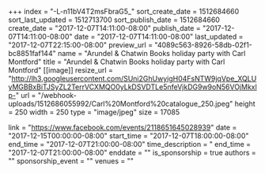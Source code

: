 +++
index = "-L-n11bV4T2msFbraG5_"
sort_create_date = 1512684660
sort_last_updated = 1512713700
sort_publish_date = 1512684660
create_date = "2017-12-07T14:11:00-08:00"
publish_date = "2017-12-07T14:11:00-08:00"
date = "2017-12-07T14:11:00-08:00"
last_updated = "2017-12-07T22:15:00-08:00"
preview_url = "4089c563-8926-58db-02f1-bc8851faf144"
name = "Arundel & Chatwin Books holiday party with Carl Montford"
title = "Arundel & Chatwin Books holiday party with Carl Montford"
[[image]]
resize_url = "http://lh3.googleusercontent.com/SUni2GhUwyigH04FsNTW9jqVpe_XQLUyMGBBxBiTJSyZL2TerrVCXMQO0yLkDSVDTLe5nfeVjkDG9w9oN56VOjMkxlp-"
url = "/webhook-uploads/1512686055992/Carl%20Montford%20catalogue_250.jpeg"
height = 250
width = 250
type = "image/jpeg"
size = 17085

link = "https://www.facebook.com/events/2118651645028939"
date = "2017-12-15T00:00:00-08:00"
start_time = "2017-12-07T18:00:00-08:00"
end_time = "2017-12-07T21:00:00-08:00"
time_description = "
end_time = "2017-12-07T21:00:00-08:00"
enddate = ""
is_sponsorship = true
authors = ""
sponsorship_event = ""
venues = ""
